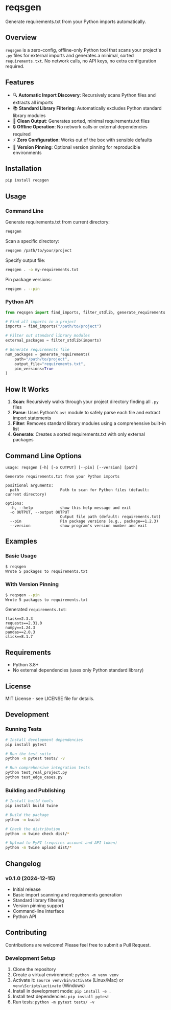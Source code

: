 # reqsgen

Generate requirements.txt from your Python imports automatically.

## Overview

`reqsgen` is a zero-config, offline-only Python tool that scans your project's `.py` files for external imports and generates a minimal, sorted `requirements.txt`. No network calls, no API keys, no extra configuration required.

## Features

- 🔍 **Automatic Import Discovery**: Recursively scans Python files and extracts all imports
- 📚 **Standard Library Filtering**: Automatically excludes Python standard library modules
- 📝 **Clean Output**: Generates sorted, minimal requirements.txt files
- 🔒 **Offline Operation**: No network calls or external dependencies required
- ⚡ **Zero Configuration**: Works out of the box with sensible defaults
- 📌 **Version Pinning**: Optional version pinning for reproducible environments

## Installation

```bash
pip install reqsgen
```

## Usage

### Command Line

Generate requirements.txt from current directory:
```bash
reqsgen
```

Scan a specific directory:
```bash
reqsgen /path/to/your/project
```

Specify output file:
```bash
reqsgen . -o my-requirements.txt
```

Pin package versions:
```bash
reqsgen . --pin
```

### Python API

```python
from reqsgen import find_imports, filter_stdlib, generate_requirements

# Find all imports in a project
imports = find_imports("/path/to/project")

# Filter out standard library modules
external_packages = filter_stdlib(imports)

# Generate requirements file
num_packages = generate_requirements(
    path="/path/to/project",
    output_file="requirements.txt",
    pin_versions=True
)
```

## How It Works

1. **Scan**: Recursively walks through your project directory finding all `.py` files
2. **Parse**: Uses Python's `ast` module to safely parse each file and extract import statements
3. **Filter**: Removes standard library modules using a comprehensive built-in list
4. **Generate**: Creates a sorted requirements.txt with only external packages

## Command Line Options

```
usage: reqsgen [-h] [-o OUTPUT] [--pin] [--version] [path]

Generate requirements.txt from your Python imports

positional arguments:
  path                  Path to scan for Python files (default: current directory)

options:
  -h, --help            show this help message and exit
  -o OUTPUT, --output OUTPUT
                        Output file path (default: requirements.txt)
  --pin                 Pin package versions (e.g., package==1.2.3)
  --version             show program's version number and exit
```

## Examples

### Basic Usage
```bash
$ reqsgen
Wrote 5 packages to requirements.txt
```

### With Version Pinning
```bash
$ reqsgen --pin
Wrote 5 packages to requirements.txt
```

Generated `requirements.txt`:
```
flask==2.3.3
requests==2.31.0
numpy==1.24.3
pandas==2.0.3
click==8.1.7
```

## Requirements

- Python 3.8+
- No external dependencies (uses only Python standard library)

## License

MIT License - see LICENSE file for details.

## Development

### Running Tests

```bash
# Install development dependencies
pip install pytest

# Run the test suite
python -m pytest tests/ -v

# Run comprehensive integration tests
python test_real_project.py
python test_edge_cases.py
```

### Building and Publishing

```bash
# Install build tools
pip install build twine

# Build the package
python -m build

# Check the distribution
python -m twine check dist/*

# Upload to PyPI (requires account and API token)
python -m twine upload dist/*
```

## Changelog

### v0.1.0 (2024-12-15)
- Initial release
- Basic import scanning and requirements generation
- Standard library filtering
- Version pinning support
- Command-line interface
- Python API

## Contributing

Contributions are welcome! Please feel free to submit a Pull Request.

### Development Setup

1. Clone the repository
2. Create a virtual environment: `python -m venv venv`
3. Activate it: `source venv/bin/activate` (Linux/Mac) or `venv\Scripts\activate` (Windows)
4. Install in development mode: `pip install -e .`
5. Install test dependencies: `pip install pytest`
6. Run tests: `python -m pytest tests/ -v`

